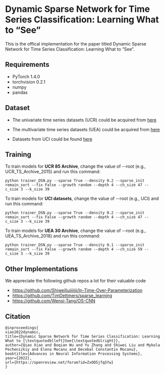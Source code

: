 # Dynamic Sparse Network for Time Series Classification: Learning What to “See”


This is the offical implementation for the paper titled Dynamic Sparse Network for Time Series Classification: Learning What to “See”.

## Requirements
- PyTorch 1.4.0
- torchvision 0.2.1
- numpy
- pandas


## Dataset

- The univariate time series datasets (UCR) could be acquired from [here](http://www.cs.ucr.edu/%7Eeamonn/time_series_data/)

- The multivariate time series datasets (UEA) could be acquired from [here](http://www.timeseriesclassification.com/)

- Datasets from UCI could be found [here](https://github.com/titu1994/MLSTM-FCN/releases)

## Training

To train models for **UCR 85 Archive**, change the value of --root (e.g., UCR_TS_Archive_2015) and run this command: 

```
python trainer_DSN.py --sparse True --density 0.2 --sparse_init remain_sort --fix False --growth random --depth 4 --ch_size 47 --c_size 3 --k_size 39

```

To train models for **UCI datasets**, change the value of --root (e.g., UCI) and run this command: 
```
python trainer_DSN.py --sparse True --density 0.2 --sparse_init remain_sort --fix False --growth random --depth 4 --ch_size 47 --c_size 3 --k_size 39

```

To train models for **UEA 30 Archive**, change the value of --root (e.g., UEA_TS_Archive_2018) and run this command: 
```
python trainer_DSN.py --sparse True --density 0.1 --sparse_init remain_sort --fix False --growth random --depth 4 --ch_size 59 --c_size 3 --k_size 39

```

## Other Implementations
We appreciate the following github repos a lot for their valuable code
* https://github.com/Shiweiliuiiiiiii/In-Time-Over-Parameterization
* https://github.com/TimDettmers/sparse_learning
* https://github.com/Wensi-Tang/OS-CNN
 


## Citation

```
@inproceedings{
xiao2022dynamic,
title={Dynamic Sparse Network for Time Series Classification: Learning What to {\textquotedblleft}See{\textquotedblright}},
author={Qiao Xiao and Boqian Wu and Yu Zhang and Shiwei Liu and Mykola Pechenizkiy and Elena Mocanu and Decebal Constantin Mocanu},
booktitle={Advances in Neural Information Processing Systems},
year={2022},
url={https://openreview.net/forum?id=ZxOO5jfqSYw}
}
```


  
​        
​    
